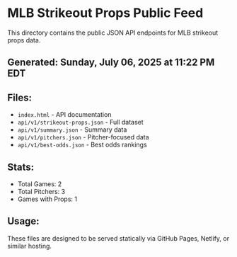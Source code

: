 # MLB Strikeout Props Public Feed

This directory contains the public JSON API endpoints for MLB strikeout props data.

## Generated: Sunday, July 06, 2025 at 11:22 PM EDT

## Files:
- `index.html` - API documentation
- `api/v1/strikeout-props.json` - Full dataset
- `api/v1/summary.json` - Summary data
- `api/v1/pitchers.json` - Pitcher-focused data  
- `api/v1/best-odds.json` - Best odds rankings

## Stats:
- Total Games: 2
- Total Pitchers: 3
- Games with Props: 1

## Usage:
These files are designed to be served statically via GitHub Pages, Netlify, or similar hosting.
